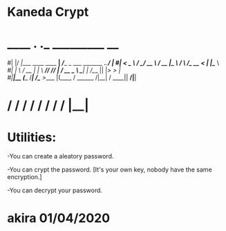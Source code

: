 # Kaneda Crypt

# ____  __.                        .___        _________                        __   
#|    |/ _|____    ____   ____   __| _/____    \_   ___ \_______ ___.__._______/  |_ 
#|      < \__  \  /    \_/ __ \ / __ |\__  \   /    \  \/\_  __ <   |  |\____ \   __\
#|    |  \ / __ \|   |  \  ___// /_/ | / __ \_ \     \____|  | \/\___  ||  |_> >  |  
#|____|__ (____  /___|  /\___  >____ |(____  /  \______  /|__|   / ____||   __/|__|  
#        \/    \/     \/     \/     \/     \/          \/        \/     |__|         

# Utilities:

-You can create a aleatory password.

-You can crypt the password. [It's your own key, nobody have the same encryption.]

-You can decrypt your password.











# akira 01/04/2020  
